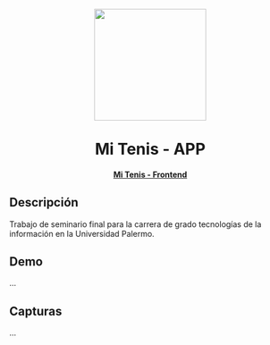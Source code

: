 <h1 align="center">
  <br>
  <img src="https://upload.wikimedia.org/wikipedia/commons/b/b4/Logo-up.jpg" width="200">
  <br><br>
  Mi Tenis - APP
  <br>
</h1>
<h4 align="center">
  <a href="https://github.com/martinbobbio/frontend-adminpro">Mi Tenis - Frontend</a>
</h4>


## Descripción
Trabajo de seminario final para la carrera de grado tecnologías de la información en la Universidad Palermo.

## Demo
...

## Capturas
...

